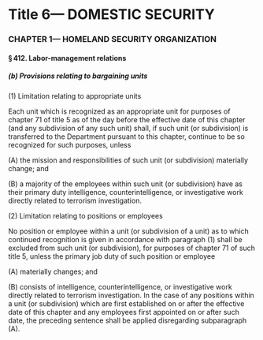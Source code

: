 
# Title 6— DOMESTIC SECURITY
### CHAPTER 1— HOMELAND SECURITY ORGANIZATION
#### § 412. Labor-management relations
##### (b) Provisions relating to bargaining units

(1) Limitation relating to appropriate units

Each unit which is recognized as an appropriate unit for purposes of chapter 71 of title 5 as of the day before the effective date of this chapter (and any subdivision of any such unit) shall, if such unit (or subdivision) is transferred to the Department pursuant to this chapter, continue to be so recognized for such purposes, unless

(A) the mission and responsibilities of such unit (or subdivision) materially change; and

(B) a majority of the employees within such unit (or subdivision) have as their primary duty intelligence, counterintelligence, or investigative work directly related to terrorism investigation.

(2) Limitation relating to positions or employees

No position or employee within a unit (or subdivision of a unit) as to which continued recognition is given in accordance with paragraph (1) shall be excluded from such unit (or subdivision), for purposes of chapter 71 of such title 5, unless the primary job duty of such position or employee

(A) materially changes; and

(B) consists of intelligence, counterintelligence, or investigative work directly related to terrorism investigation. In the case of any positions within a unit (or subdivision) which are first established on or after the effective date of this chapter and any employees first appointed on or after such date, the preceding sentence shall be applied disregarding subparagraph (A).

